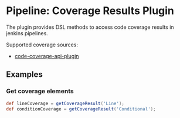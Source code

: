 # Pipeline: Coverage Results Plugin

The plugin provides DSL methods to access code coverage results in jenkins pipelines.

Supported coverage sources:
* [code-coverage-api-plugin](https://jenkins.io/projects/gsoc/2018/code-coverage-api-plugin/)

## Examples

### Get coverage elements

```groovy
def lineCoverage = getCoverageResult('Line');
def conditionCoverage = getCoverageResult('Conditional');
```
